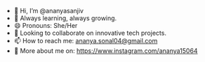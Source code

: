- 👋 Hi, I’m @ananyasanjiv
- 🌱 Always learning, always growing.
- 😄 Pronouns: She/Her
- 💞️ Looking to collaborate on innovative tech projects.  
- 📫 How to reach me: ananya.sonal04@gmail.com  
- 📍 More about me on: https://www.instagram.com/ananya15064
